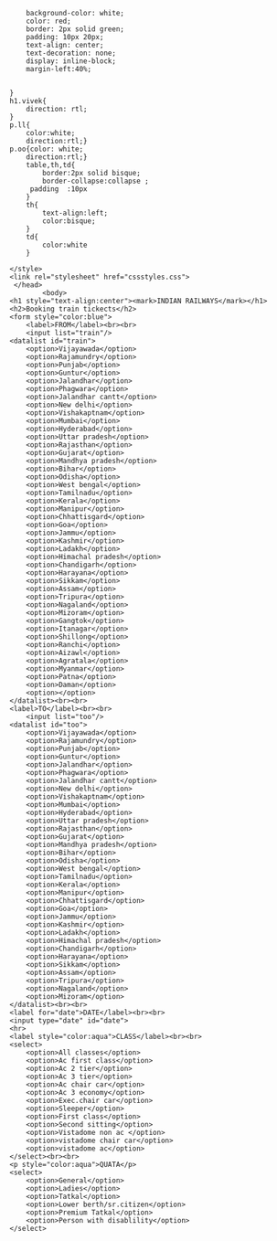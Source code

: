         background-color: white;
        color: red;
        border: 2px solid green;
        padding: 10px 20px;
        text-align: center;
        text-decoration: none;
        display: inline-block;
        margin-left:40%;
        

    }
    h1.vivek{
        direction: rtl;
    }
    p.ll{
        color:white;
        direction:rtl;}
    p.oo{color: white;
        direction:rtl;}
        table,th,td{
            border:2px solid bisque;
            border-collapse:collapse ;
         padding  :10px      
        }
        th{
            text-align:left;
            color:bisque;
        }
        td{
            color:white
        }
    
    </style>
    <link rel="stylesheet" href="cssstyles.css">
     </head>
            <body>
    <h1 style="text-align:center"><mark>INDIAN RAILWAYS</mark></h1>
    <h2>Booking train tickects</h2>
    <form style="color:blue">
        <label>FROM</label><br><br>
        <input list="train"/>
    <datalist id="train">
        <option>Vijayawada</option>
        <option>Rajamundry</option>
        <option>Punjab</option>
        <option>Guntur</option>
        <option>Jalandhar</option>
        <option>Phagwara</option>
        <option>Jalandhar cantt</option>
        <option>New delhi</option>
        <option>Vishakaptnam</option>
        <option>Mumbai</option>
        <option>Hyderabad</option>
        <option>Uttar pradesh</option>
        <option>Rajasthan</option>
        <option>Gujarat</option>
        <option>Mandhya pradesh</option>
        <option>Bihar</option>
        <option>Odisha</option>
        <option>West bengal</option>
        <option>Tamilnadu</option>
        <option>Kerala</option>
        <option>Manipur</option>
        <option>Chhattisgard</option>
        <option>Goa</option>
        <option>Jammu</option>
        <option>Kashmir</option>
        <option>Ladakh</option>
        <option>Himachal pradesh</option>
        <option>Chandigarh</option>
        <option>Harayana</option>
        <option>Sikkam</option>
        <option>Assam</option>
        <option>Tripura</option>
        <option>Nagaland</option>
        <option>Mizoram</option>
        <option>Gangtok</option>
        <option>Itanagar</option>
        <option>Shillong</option>
        <option>Ranchi</option>
        <option>Aizawl</option>
        <option>Agratala</option>
        <option>Myanmar</option>
        <option>Patna</option>
        <option>Daman</option>
        <option></option>
    </datalist><br><br>
    <label>TO</label><br><br>
        <input list="too"/>
    <datalist id="too">
        <option>Vijayawada</option>
        <option>Rajamundry</option>
        <option>Punjab</option>
        <option>Guntur</option>
        <option>Jalandhar</option>
        <option>Phagwara</option>
        <option>Jalandhar cantt</option>
        <option>New delhi</option>
        <option>Vishakaptnam</option>
        <option>Mumbai</option>
        <option>Hyderabad</option>
        <option>Uttar pradesh</option>
        <option>Rajasthan</option>
        <option>Gujarat</option>
        <option>Mandhya pradesh</option>
        <option>Bihar</option>
        <option>Odisha</option>
        <option>West bengal</option>
        <option>Tamilnadu</option>
        <option>Kerala</option>
        <option>Manipur</option>
        <option>Chhattisgard</option>
        <option>Goa</option>
        <option>Jammu</option>
        <option>Kashmir</option>
        <option>Ladakh</option>
        <option>Himachal pradesh</option>
        <option>Chandigarh</option>
        <option>Harayana</option>
        <option>Sikkam</option>
        <option>Assam</option>
        <option>Tripura</option>
        <option>Nagaland</option>
        <option>Mizoram</option>
    </datalist><br><br>
    <label for="date">DATE</label><br><br>
    <input type="date" id="date">
    <hr>
    <label style="color:aqua">CLASS</label><br><br>
    <select>
        <option>All classes</option>
        <option>Ac first class</option>
        <option>Ac 2 tier</option>
        <option>Ac 3 tier</option>
        <option>Ac chair car</option>
        <option>Ac 3 economy</option>
        <option>Exec.chair car</option>
        <option>Sleeper</option>
        <option>First class</option>
        <option>Second sitting</option>
        <option>Vistadome non ac </option>
        <option>vistadome chair car</option>
        <option>vistadome ac</option>
    </select><br><br>
    <p style="color:aqua">QUATA</p>
    <select>
        <option>General</option>
        <option>Ladies</option>
        <option>Tatkal</option> 
        <option>Lower berth/sr.citizen</option>
        <option>Premium Tatkal</option>
        <option>Person with disablility</option>
    </select>
